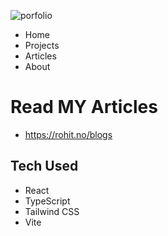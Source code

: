 

![porfolio](https://github.com/RohitAmdahl/portfolio-data/assets/91061651/aab352f1-5cd0-4097-b87b-3af1297251a0)

- Home
- Projects
- Articles
- About

# Read MY Articles
- https://rohit.no/blogs

## Tech Used
- React
- TypeScript 
- Tailwind CSS
- Vite
